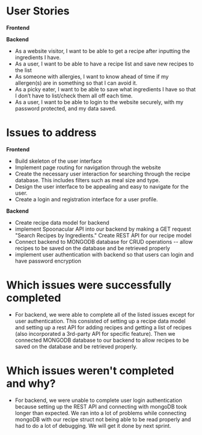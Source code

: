 ﻿# User Stories
**Frontend**


**Backend**
 - As a website visitor, I want to be able to get a recipe after inputting the ingredients I have.
 - As a user, I want to be able to have a recipe list and save new recipes to the list
 -    As someone with allergies, I want to know ahead of time if my allergen(s) are in something so that I can avoid it.
-   As a picky eater, I want to be able to save what ingredients I have so that I don’t have to list/check them all off each time.
- As a user, I want to be able to login to the website securely, with my password protected, and my data saved.
# Issues to address
**Frontend**
- Build skeleton of the user interface
- Implement page routing for navigation through the website
- Create the necessary user interaction for searching through the recipe database. This includes filters such as meal size and type.
- Design the user interface to be appealing and easy to navigate for the user.
- Create a login and registration interface for a user profile.

**Backend**
- Create recipe data model for backend
- implement Spoonacular API into our backend by making a GET request "Search Recipes by Ingredients." Create REST API for our recipe model
- Connect backend to MONGODB database for CRUD operations -- allow recipes to be saved on the database and be retrieved properly 
- implement user authentication with backend so that users can login and have password encryption
# Which issues were successfully completed
- For backend, we were able to complete all of the listed issues except for user authentication. This consisted of setting up a recipe data model and setting up a rest API for adding recipes and getting a list of recipes (also incorporated a 3rd-party API for specific feature). Then we connected MONGODB database to our backend to allow recipes to be saved on the database and be retrieved properly.
# Which issues weren't completed and why?
- For backend, we were unable to complete user login authentication because setting up the REST API and connecting with mongoDB took longer than expected. We ran into a lot of problems while connecting mongoDB with our recipe struct not being able to be read properly and had to do a lot of debugging. We will get it done by next sprint. 
